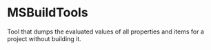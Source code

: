# MSBuildTools
Tool that dumps the evaluated values of all properties and items for a project without building it.
